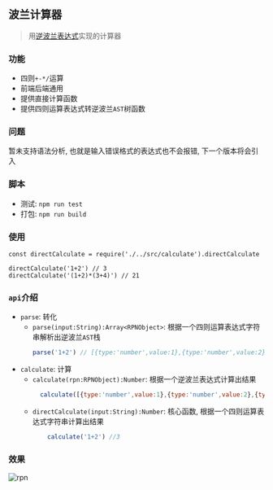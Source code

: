 波兰计算器
---
> 用[逆波兰表达式](https://zh.m.wikipedia.org/wiki/%E6%B3%A2%E5%85%B0%E8%A1%A8%E7%A4%BA%E6%B3%95)实现的计算器

### 功能
- 四则`+-*/`运算
- 前端后端通用
- 提供直接计算函数
- 提供四则运算表达式转逆波兰`AST`树函数

### 问题
暂未支持语法分析, 也就是输入错误格式的表达式也不会报错, 下一个版本将会引入

### 脚本

- 测试: `npm run test`
- 打包: `npm run build`

### 使用
```
const directCalculate = require('./../src/calculate').directCalculate

directCalculate('1+2') // 3
directCalculate('(1+2)*(3+4)') // 21
```

### `api`介绍
- `parse`: 转化
    - `parse(input:String):Array<RPNObject>`: 根据一个四则运算表达式字符串解析出逆波兰`AST`栈
        ```javascript
        parse('1+2') // [{type:'number',value:1},{type:'number',value:2},{type:'operation',value:'+'}]
        ```
- `calculate`: 计算
    - `calculate(rpn:RPNObject):Number`: 根据一个逆波兰表达式计算出结果
        ```javascript
          calculate([{type:'number',value:1},{type:'number',value:2},{type:'operation',value:'+'}]) //3
        ```
    - `directCalculate(input:String):Number`: 核心函数, 根据一个四则运算表达式字符串计算出结果
        ```javascript
            calculate('1+2') //3
        ```
### 效果
 ![rpn](https://github.com/followWinter/rpn-calculate/raw/master/res/rpn.jpg)

